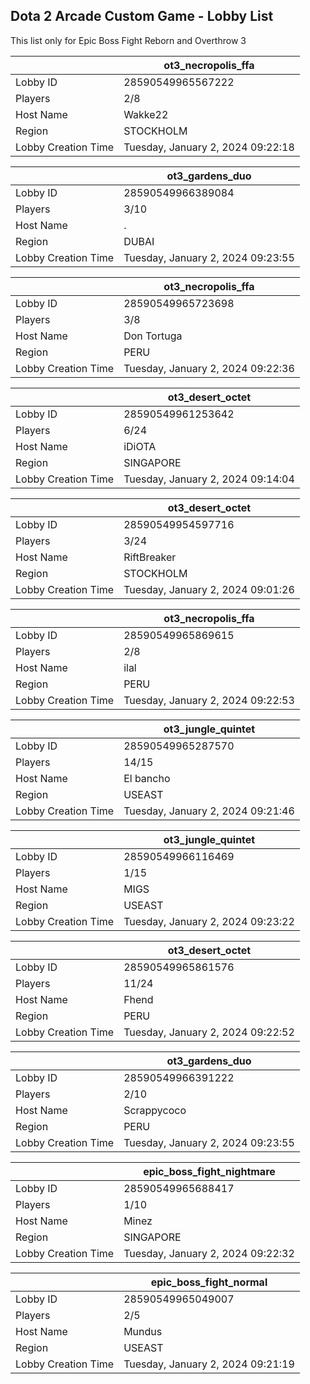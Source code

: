 ## Dota 2 Arcade Custom Game - Lobby List

This list only for Epic Boss Fight Reborn and Overthrow 3

|  | ot3_necropolis_ffa |
| ------ | ------ |
| Lobby ID | 28590549965567222 |
| Players | 2/8 |
| Host Name | Wakke22 |
| Region | STOCKHOLM |
| Lobby Creation Time | Tuesday, January 2, 2024 09:22:18 |


|  | ot3_gardens_duo |
| ------ | ------ |
| Lobby ID | 28590549966389084 |
| Players | 3/10 |
| Host Name | . |
| Region | DUBAI |
| Lobby Creation Time | Tuesday, January 2, 2024 09:23:55 |


|  | ot3_necropolis_ffa |
| ------ | ------ |
| Lobby ID | 28590549965723698 |
| Players | 3/8 |
| Host Name | Don Tortuga |
| Region | PERU |
| Lobby Creation Time | Tuesday, January 2, 2024 09:22:36 |


|  | ot3_desert_octet |
| ------ | ------ |
| Lobby ID | 28590549961253642 |
| Players | 6/24 |
| Host Name | iDiOTA |
| Region | SINGAPORE |
| Lobby Creation Time | Tuesday, January 2, 2024 09:14:04 |


|  | ot3_desert_octet |
| ------ | ------ |
| Lobby ID | 28590549954597716 |
| Players | 3/24 |
| Host Name | RiftBreaker |
| Region | STOCKHOLM |
| Lobby Creation Time | Tuesday, January 2, 2024 09:01:26 |


|  | ot3_necropolis_ffa |
| ------ | ------ |
| Lobby ID | 28590549965869615 |
| Players | 2/8 |
| Host Name | ilal |
| Region | PERU |
| Lobby Creation Time | Tuesday, January 2, 2024 09:22:53 |


|  | ot3_jungle_quintet |
| ------ | ------ |
| Lobby ID | 28590549965287570 |
| Players | 14/15 |
| Host Name | El bancho |
| Region | USEAST |
| Lobby Creation Time | Tuesday, January 2, 2024 09:21:46 |


|  | ot3_jungle_quintet |
| ------ | ------ |
| Lobby ID | 28590549966116469 |
| Players | 1/15 |
| Host Name | MIGS |
| Region | USEAST |
| Lobby Creation Time | Tuesday, January 2, 2024 09:23:22 |


|  | ot3_desert_octet |
| ------ | ------ |
| Lobby ID | 28590549965861576 |
| Players | 11/24 |
| Host Name | Fhend |
| Region | PERU |
| Lobby Creation Time | Tuesday, January 2, 2024 09:22:52 |


|  | ot3_gardens_duo |
| ------ | ------ |
| Lobby ID | 28590549966391222 |
| Players | 2/10 |
| Host Name | Scrappycoco |
| Region | PERU |
| Lobby Creation Time | Tuesday, January 2, 2024 09:23:55 |


|  | epic_boss_fight_nightmare |
| ------ | ------ |
| Lobby ID | 28590549965688417 |
| Players | 1/10 |
| Host Name | Minez |
| Region | SINGAPORE |
| Lobby Creation Time | Tuesday, January 2, 2024 09:22:32 |


|  | epic_boss_fight_normal |
| ------ | ------ |
| Lobby ID | 28590549965049007 |
| Players | 2/5 |
| Host Name | Mundus |
| Region | USEAST |
| Lobby Creation Time | Tuesday, January 2, 2024 09:21:19 |


